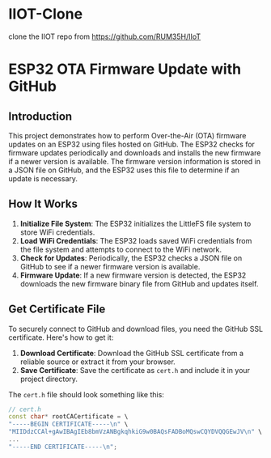 # IIOT-Clone
clone the IIOT repo from https://github.com/RUM35H/IIoT
# ESP32 OTA Firmware Update with GitHub

## Introduction

This project demonstrates how to perform Over-the-Air (OTA) firmware updates on an ESP32 using files hosted on GitHub. The ESP32 checks for firmware updates periodically and downloads and installs the new firmware if a newer version is available. The firmware version information is stored in a JSON file on GitHub, and the ESP32 uses this file to determine if an update is necessary.

## How It Works

1. **Initialize File System**: The ESP32 initializes the LittleFS file system to store WiFi credentials.
2. **Load WiFi Credentials**: The ESP32 loads saved WiFi credentials from the file system and attempts to connect to the WiFi network.
3. **Check for Updates**: Periodically, the ESP32 checks a JSON file on GitHub to see if a newer firmware version is available.
4. **Firmware Update**: If a new firmware version is detected, the ESP32 downloads the new firmware binary file from GitHub and updates itself.

## Get Certificate File

To securely connect to GitHub and download files, you need the GitHub SSL certificate. Here's how to get it:

1. **Download Certificate**: Download the GitHub SSL certificate from a reliable source or extract it from your browser.
2. **Save Certificate**: Save the certificate as `cert.h` and include it in your project directory.

The `cert.h` file should look something like this:

```cpp
// cert.h
const char* rootCACertificate = \
"-----BEGIN CERTIFICATE-----\n" \
"MIIDdzCCAl+gAwIBAgIEb8bmVzANBgkqhkiG9w0BAQsFADBoMQswCQYDVQQGEwJV\n" \
...
"-----END CERTIFICATE-----\n";
